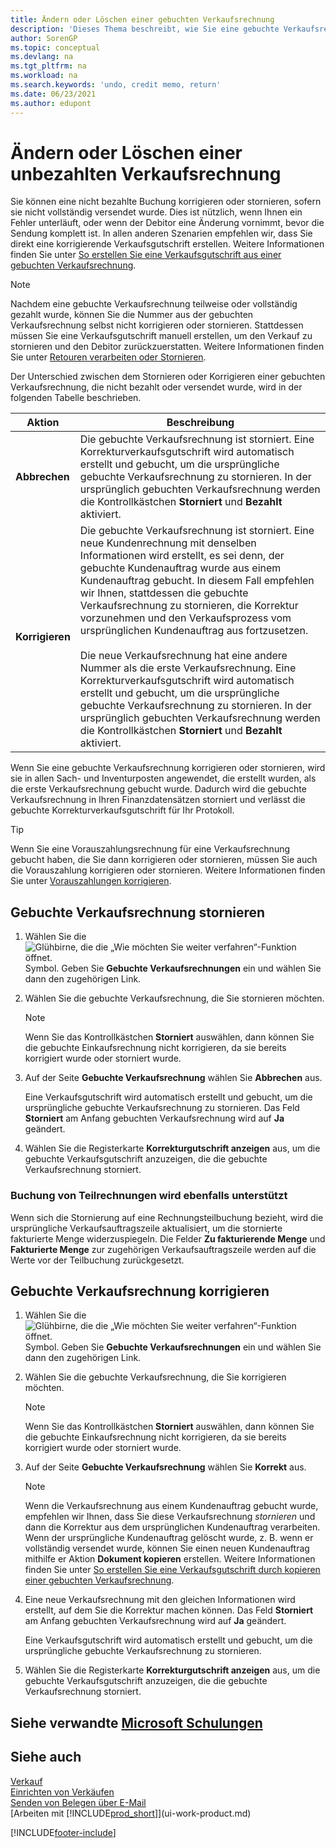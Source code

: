 ```yaml
---
title: Ändern oder Löschen einer gebuchten Verkaufsrechnung
description: 'Dieses Thema beschreibt, wie Sie eine gebuchte Verkaufsrechnung korrigieren, rückgängig machen oder stornieren und eine Verkaufsgutschrift anwenden.'
author: SorenGP
ms.topic: conceptual
ms.devlang: na
ms.tgt_pltfrm: na
ms.workload: na
ms.search.keywords: 'undo, credit memo, return'
ms.date: 06/23/2021
ms.author: edupont
---
```

# <a name="correct-or-cancel-unpaid-sales-invoices" />Ändern oder Löschen einer unbezahlten Verkaufsrechnung

Sie können eine nicht bezahlte Buchung korrigieren oder stornieren, sofern sie nicht vollständig versendet wurde. Dies ist nützlich, wenn Ihnen ein Fehler unterläuft, oder wenn der Debitor eine Änderung vornimmt, bevor die Sendung komplett ist. In allen anderen Szenarien empfehlen wir, dass Sie direkt eine korrigierende Verkaufsgutschrift erstellen. Weitere Informationen finden Sie unter [So erstellen Sie eine Verkaufsgutschrift aus einer gebuchten Verkaufsrechnung](sales-how-process-sales-returns-cancellations.md#to-create-a-sales-credit-memo-from-a-posted-sales-invoice).  

> [!NOTE]  
> Nachdem eine gebuchte Verkaufsrechnung teilweise oder vollständig gezahlt wurde, können Sie die Nummer aus der gebuchten Verkaufsrechnung selbst nicht korrigieren oder stornieren. Stattdessen müssen Sie eine Verkaufsgutschrift manuell erstellen, um den Verkauf zu stornieren und den Debitor zurückzuerstatten. Weitere Informationen finden Sie unter [Retouren verarbeiten oder Stornieren](sales-how-process-sales-returns-cancellations.md).

Der Unterschied zwischen dem Stornieren oder Korrigieren einer gebuchten Verkaufsrechnung, die nicht bezahlt oder versendet wurde, wird in der folgenden Tabelle beschrieben.

| Aktion | Beschreibung |
| --- | --- |
| **Abbrechen** |Die gebuchte Verkaufsrechnung ist storniert. Eine Korrekturverkaufsgutschrift wird automatisch erstellt und gebucht, um die ursprüngliche gebuchte Verkaufsrechnung zu stornieren. In der ursprünglich gebuchten Verkaufsrechnung werden die Kontrollkästchen **Storniert** und **Bezahlt** aktiviert. |
| **Korrigieren** |Die gebuchte Verkaufsrechnung ist storniert. Eine neue Kundenrechnung mit denselben Informationen wird erstellt, es sei denn, der gebuchte Kundenauftrag wurde aus einem Kundenauftrag gebucht. In diesem Fall empfehlen wir Ihnen, stattdessen die gebuchte Verkaufsrechnung zu stornieren, die Korrektur vorzunehmen und den Verkaufsprozess vom ursprünglichen Kundenauftrag aus fortzusetzen. <br/><br/>Die neue Verkaufsrechnung hat eine andere Nummer als die erste Verkaufsrechnung. Eine Korrekturverkaufsgutschrift wird automatisch erstellt und gebucht, um die ursprüngliche gebuchte Verkaufsrechnung zu stornieren. In der ursprünglich gebuchten Verkaufsrechnung werden die Kontrollkästchen **Storniert** und **Bezahlt** aktiviert. |

Wenn Sie eine gebuchte Verkaufsrechnung korrigieren oder stornieren, wird sie in allen Sach- und Inventurposten angewendet, die erstellt wurden, als die erste Verkaufsrechnung gebucht wurde. Dadurch wird die gebuchte Verkaufsrechnung in Ihren Finanzdatensätzen storniert und verlässt die gebuchte Korrekturverkaufsgutschrift für Ihr Protokoll.  

> [!TIP]
> Wenn Sie eine Vorauszahlungsrechnung für eine Verkaufsrechnung gebucht haben, die Sie dann korrigieren oder stornieren, müssen Sie auch die Vorauszahlung korrigieren oder stornieren. Weitere Informationen finden Sie unter [Vorauszahlungen korrigieren](finance-how-to-correct-prepayments.md).

## <a name="to-cancel-a-posted-sales-invoice" />Gebuchte Verkaufsrechnung stornieren

1. Wählen Sie die ![Glühbirne, die die „Wie möchten Sie weiter verfahren“-Funktion öffnet.](media/ui-search/search_small.png "Tell me-Funktion") Symbol. Geben Sie **Gebuchte Verkaufsrechnungen** ein und wählen Sie dann den zugehörigen Link.  
2. Wählen Sie die gebuchte Verkaufsrechnung, die Sie stornieren möchten.

    > [!NOTE]  
    >   Wenn Sie das Kontrollkästchen **Storniert** auswählen, dann können Sie die gebuchte Einkaufsrechnung nicht korrigieren, da sie bereits korrigiert wurde oder storniert wurde.
3. Auf der Seite **Gebuchte Verkaufsrechnung** wählen Sie **Abbrechen** aus.

    Eine Verkaufsgutschrift wird automatisch erstellt und gebucht, um die ursprüngliche gebuchte Verkaufsrechnung zu stornieren. Das Feld **Storniert** am Anfang gebuchten Verkaufsrechnung wird auf **Ja** geändert.
4. Wählen Sie die Registerkarte **Korrekturgutschrift anzeigen** aus, um die gebuchte Verkaufsgutschrift anzuzeigen, die die gebuchte Verkaufsrechnung storniert.

### <a name="partial-invoice-posting-also-supported" />Buchung von Teilrechnungen wird ebenfalls unterstützt

Wenn sich die Stornierung auf eine Rechnungsteilbuchung bezieht, wird die ursprüngliche Verkaufsauftragszeile aktualisiert, um die stornierte fakturierte Menge widerzuspiegeln. Die Felder **Zu fakturierende Menge** und **Fakturierte Menge** zur zugehörigen Verkaufsauftragszeile werden auf die Werte vor der Teilbuchung zurückgesetzt.

## <a name="to-correct-a-posted-sales-invoice" />Gebuchte Verkaufsrechnung korrigieren

1. Wählen Sie die ![Glühbirne, die die „Wie möchten Sie weiter verfahren“-Funktion öffnet.](media/ui-search/search_small.png "Tell me-Funktion") Symbol. Geben Sie **Gebuchte Verkaufsrechnungen** ein und wählen Sie dann den zugehörigen Link.  
2. Wählen Sie die gebuchte Verkaufsrechnung, die Sie korrigieren möchten.

    > [!NOTE]  
    >   Wenn Sie das Kontrollkästchen **Storniert** auswählen, dann können Sie die gebuchte Einkaufsrechnung nicht korrigieren, da sie bereits korrigiert wurde oder storniert wurde.
3. Auf der Seite **Gebuchte Verkaufsrechnung** wählen Sie **Korrekt** aus.  

    > [!NOTE]
    > Wenn die Verkaufsrechnung aus einem Kundenauftrag gebucht wurde, empfehlen wir Ihnen, dass Sie diese Verkaufsrechnung *stornieren* und dann die Korrektur aus dem ursprünglichen Kundenauftrag verarbeiten. Wenn der ursprüngliche Kundenauftrag gelöscht wurde, z. B. wenn er vollständig versendet wurde, können Sie einen neuen Kundenauftrag mithilfe er Aktion **Dokument kopieren** erstellen. Weitere Informationen finden Sie unter [So erstellen Sie eine Verkaufsgutschrift durch kopieren einer gebuchten Verkaufsrechnung](sales-how-process-sales-returns-cancellations.md#to-create-a-sales-credit-memo-by-copying-a-posted-sales-invoice).
4. Eine neue Verkaufsrechnung mit den gleichen Informationen wird erstellt, auf dem Sie die Korrektur machen können. Das Feld **Storniert** am Anfang gebuchten Verkaufsrechnung wird auf **Ja** geändert.

    Eine Verkaufsgutschrift wird automatisch erstellt und gebucht, um die ursprüngliche gebuchte Verkaufsrechnung zu stornieren.
5. Wählen Sie die Registerkarte **Korrekturgutschrift anzeigen** aus, um die gebuchte Verkaufsgutschrift anzuzeigen, die die gebuchte Verkaufsrechnung storniert.

## <a name="see-related-microsoft-trainingtrainingmodulesship-invoice-items-dynamics--business-central" />Siehe verwandte [Microsoft Schulungen](/training/modules/ship-invoice-items-dynamics-365-business-central/)

## <a name="see-also" />Siehe auch

[Verkauf](sales-manage-sales.md)  
[Einrichten von Verkäufen](sales-setup-sales.md)  
[Senden von Belegen über E-Mail](ui-how-send-documents-email.md)  
[Arbeiten mit [!INCLUDE[prod_short](includes/prod_short.md)]](ui-work-product.md)


[!INCLUDE[footer-include](includes/footer-banner.md)]
